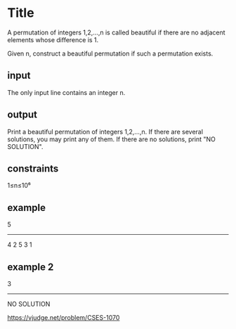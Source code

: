 # Title
A permutation of integers 1,2,…,n is called beautiful if there are no adjacent elements whose difference is 1.

Given n, construct a beautiful permutation if such a permutation exists.

## input
The only input line contains an integer n.

## output
Print a beautiful permutation of integers 1,2,…,n. If there are several solutions, you may print any of them. If there are no solutions, print "NO SOLUTION".

## constraints
1≤n≤10⁶

## example

5
____________
4 2 5 3 1


## example 2

3
____________
NO SOLUTION

https://vjudge.net/problem/CSES-1070
